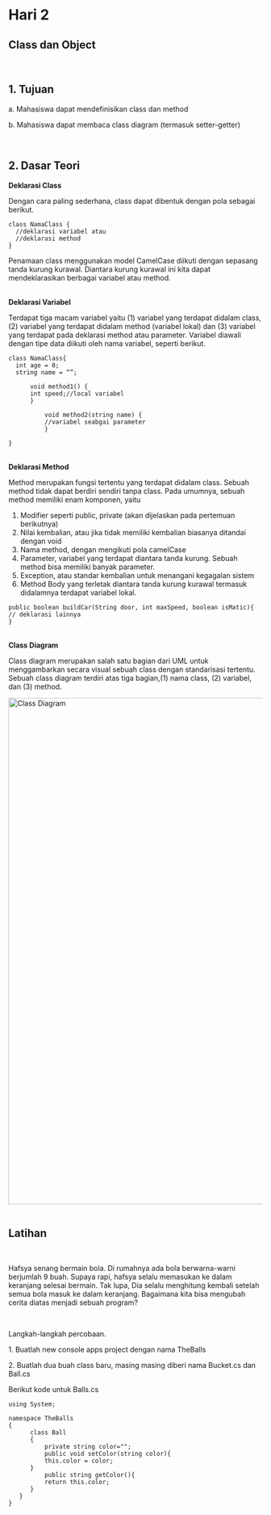 <h1>Hari 2</h1>
<h2>Class dan Object</h2>

<br>
<h2>1. Tujuan </h2>
<p>a. Mahasiswa dapat mendefinisikan class dan method</p>
<p>b. Mahasiswa dapat membaca class diagram (termasuk setter-getter)</p>

<br>
<h2>2. Dasar Teori</h2>
<b>Deklarasi Class</b>
<p>Dengan cara paling sederhana, class dapat dibentuk dengan pola sebagai berikut.</p>

```
class NamaClass {
  //deklarasi variabel atau
  //deklarasi method
}
```

<p>Penamaan class menggunakan model CamelCase diikuti dengan sepasang tanda kurung
kurawal. Diantara kurung kurawal ini kita dapat mendeklarasikan berbagai variabel atau
method.</p>

<br>
<b>Deklarasi Variabel</b>
<p>Terdapat tiga macam variabel yaitu (1) variabel yang terdapat didalam class, (2) variabel yang
terdapat didalam method (variabel lokal) dan (3) variabel yang terdapat pada deklarasi method
atau parameter. Variabel diawali dengan tipe data diikuti oleh nama variabel, seperti berikut.</p>

```
class NamaClass{
  int age = 0;
  string name = “”;
  
      void method1() {
      int speed;//local variabel
      }
      
          void method2(string name) {
          //variabel seabgai parameter
          }

}
```


<br>
<b>Deklarasi Method</b>
<p>Method merupakan fungsi tertentu yang terdapat didalam class. Sebuah method tidak dapat
berdiri sendiri tanpa class. Pada umumnya, sebuah method memiliki enam komponen, yaitu</p>

 1. Modifier seperti public, private (akan dijelaskan pada pertemuan berikutnya)
 2. Nilai kembalian, atau jika tidak memiliki kembalian biasanya ditandai dengan void
 3. Nama method, dengan mengikuti pola camelCase
 4. Parameter, variabel yang terdapat diantara tanda kurung. Sebuah method bisa memiliki
 banyak parameter.
 5. Exception, atau standar kembalian untuk menangani kegagalan sistem
 6. Method Body yang terletak diantara tanda kurung kurawal termasuk didalamnya
terdapat variabel lokal.

```
public boolean buildCar(String door, int maxSpeed, boolean isMatic){
// deklarasi lainnya
}
```

<br>
<b>Class Diagram</b>
<p>Class diagram merupakan salah satu bagian dari UML untuk menggambarkan secara visual
sebuah class dengan standarisasi tertentu. Sebuah class diagram terdiri atas tiga bagian,(1)
nama class, (2) variabel, dan (3) method.</p>

<table>
<img width="1002" alt="Class Diagram" src="https://user-images.githubusercontent.com/87259393/182534130-12d03559-8162-4b97-a004-db41ece4b159.png">
</table>

<h2>Latihan</h2>

<br>
<p>Hafsya senang bermain bola. Di rumahnya ada bola berwarna-warni berjumlah 9 buah. Supaya
rapi, hafsya selalu memasukan ke dalam keranjang selesai bermain. Tak lupa, Dia selalu
menghitung kembali setelah semua bola masuk ke dalam keranjang. Bagaimana kita bisa
mengubah cerita diatas menjadi sebuah program?</p>

<br>
<p>Langkah-langkah percobaan.</p>
<p>1. Buatlah new console apps project dengan nama TheBalls</p>
<p>2. Buatlah dua buah class baru, masing masing diberi nama Bucket.cs dan Ball.cs</p>

<p>Berikut kode untuk Balls.cs</p>

```
using System;

namespace TheBalls
{
      class Ball
      {
          private string color="";
          public void setColor(string color){
          this.color = color;
      }
          public string getColor(){
          return this.color;
      }
   }
}
```





